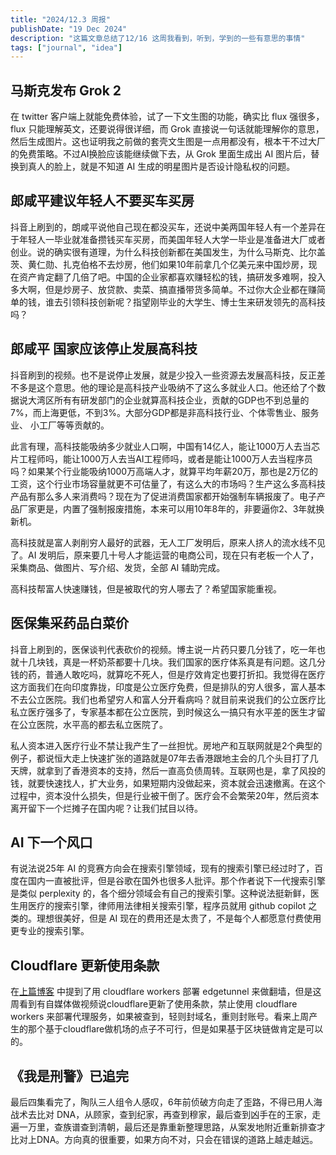 ```yaml
---
title: "2024/12.3 周报"
publishDate: "19 Dec 2024"
description: "这篇文章总结了12/16 这周我看到，听到，学到的一些有意思的事情"
tags: ["journal", "idea"]
---
```


## 马斯克发布 Grok 2

在 twitter 客户端上就能免费体验，试了一下文生图的功能，确实比 flux 强很多，flux 只能理解英文，还要说得很详细，而 Grok 直接说一句话就能理解你的意思，然后生成图片。这也证明我之前做的套壳文生图是一点用都没有，根本干不过大厂的免费策略。不过AI换脸应该能继续做下去，从 Grok 里面生成出 AI 图片后，替换到真人的脸上，就是不知道 AI 生成的明星图片是否设计隐私权的问题。

## 郎咸平建议年轻人不要买车买房

抖音上刷到的，朗咸平说他自己现在都没买车，还说中美两国年轻人有一个差异在于年轻人一毕业就准备攒钱买车买房，而美国年轻人大学一毕业是准备进大厂或者创业。说的确实很有道理，为什么科技创新都在美国发生，为什么马斯克、比尔盖茨、黄仁勋、扎克伯格不去炒房，他们如果10年前拿几个亿美元来中国炒房，现在资产肯定翻了几倍了吧。中国的企业家都喜欢赚轻松的钱，搞研发多难啊，投入多大啊，但是炒房子、放贷款、卖菜、搞直播带货多简单。不过你大企业都在赚简单的钱，谁去引领科技创新呢？指望刚毕业的大学生、博士生来研发领先的高科技吗？

## 郎咸平 国家应该停止发展高科技

抖音刷到的视频。也不是说停止发展，就是少投入一些资源去发展高科技，反正差不多是这个意思。他的理论是高科技产业吸纳不了这么多就业人口。他还给了个数据说大湾区所有有研发部门的企业就算高科技企业，贡献的GDP也不到总量的7%，而上海更低，不到3%。大部分GDP都是非高科技行业、个体零售业、服务业、
小工厂等等贡献的。

此言有理，高科技能吸纳多少就业人口啊，中国有14亿人，能让1000万人去当芯片工程师吗，能让1000万人去当AI工程师吗，或者是能让1000万人去当程序员吗？如果某个行业能吸纳1000万高端人才，就算平均年薪20万，那也是2万亿的工资，这个行业市场容量就更不可估量了，有这么大的市场吗？生产这么多高科技产品有那么多人来消费吗？现在为了促进消费国家都开始强制车辆报废了。电子产品厂家更是，内置了强制报废措施，本来可以用10年8年的，非要逼你2、3年就换新机。

高科技就是富人剥削穷人最好的武器，无人工厂发明后，原来人挤人的流水线不见了。AI 发明后，原来要几十号人才能运营的电商公司，现在只有老板一个人了，采集商品、做图片、写介绍、发货，全部 AI 辅助完成。

高科技帮富人快速赚钱，但是被取代的穷人哪去了？希望国家能重视。

## 医保集采药品白菜价

抖音上刷到的，医保谈判代表砍价的视频。博主说一片药只要几分钱了，吃一年也就十几块钱，真是一杯奶茶都要十几块。我们国家的医疗体系真是有问题。这几分钱的药，普通人敢吃吗，就算吃不死人，但是疗效肯定也要打折扣。我觉得在医疗这方面我们在向印度靠拢，印度是公立医疗免费，但是排队的穷人很多，富人基本不去公立医院。我们也希望穷人和富人分开看病吗？就目前来说我们的公立医疗比私立医疗强多了，专家基本都在公立医院，到时候这么一搞只有水平差的医生才留在公立医院，水平高的都去私立医院了。

私人资本进入医疗行业不禁让我产生了一丝担忧。房地产和互联网就是2个典型的例子，都说恒大走上快速扩张的道路就是07年去香港跟地主会的几个头目打了几天牌，就拿到了香港资本的支持，然后一直高负债周转。互联网也是，拿了风投的钱，就要快速找人，扩大业务，如果短期内没做起来，资本就会迅速撤离。在这个过程中，资本没什么损失，但是行业被干倒了。医疗会不会繁荣20年，然后资本离开留下一个烂摊子在国内呢？让我们拭目以待。

## AI 下一个风口

有说法说25年 AI 的竞赛方向会在搜索引擎领域，现有的搜索引擎已经过时了，百度在国内一直被批评，但是谷歌在国外也很多人批评。那个作者说下一代搜索引擎是类似 perplexity 的，各个细分领域会有自己的搜索引擎。这种说法挺新鲜，医生用医疗的搜索引擎，律师用法律相关搜索引擎，程序员就用 github copilot 之类的。理想很美好，但是 AI 现在的费用还是太贵了，不是每个人都愿意付费使用更专业的搜索引擎。

## Cloudflare 更新使用条款

在[上篇博客](/posts/journal/week2) 中提到了用 cloudflare workers 部署 edgetunnel 来做翻墙，但是这周看到有自媒体做视频说cloudflare更新了使用条款，禁止使用 cloudflare workers 来部署代理服务，如果被查到，轻则封域名，重则封账号。看来上周产生的那个基于cloudflare做机场的点子不可行，但是如果基于区块链做肯定是可以的。

## 《我是刑警》已追完

最后四集看完了，陶队三人组令人感叹，6年前侦破方向走了歪路，不得已用人海战术去比对 DNA，从顾家，查到纪家，再查到穆家，最后查到凶手在的王家，走遍一万里，查族谱查到清朝，最后还是靠重新整理思路，从案发地附近重新排查才比对上DNA。方向真的很重要，如果方向不对，只会在错误的道路上越走越远。


